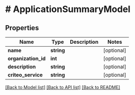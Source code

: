 # # ApplicationSummaryModel

## Properties

Name | Type | Description | Notes
------------ | ------------- | ------------- | -------------
**name** | **string** |  | [optional]
**organization_id** | **int** |  | [optional]
**description** | **string** |  | [optional]
**criteo_service** | **string** |  | [optional]

[[Back to Model list]](../../README.md#models) [[Back to API list]](../../README.md#endpoints) [[Back to README]](../../README.md)
